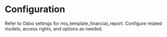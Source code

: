 # Configuration

Refer to Odoo settings for mis_template_financial_report. Configure related models, access rights, and options as needed.
